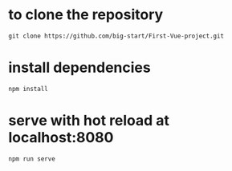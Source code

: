 # to clone the repository
```
git clone https://github.com/big-start/First-Vue-project.git
```

# install dependencies
```
npm install
```

# serve with hot reload at localhost:8080
```
npm run serve
```




